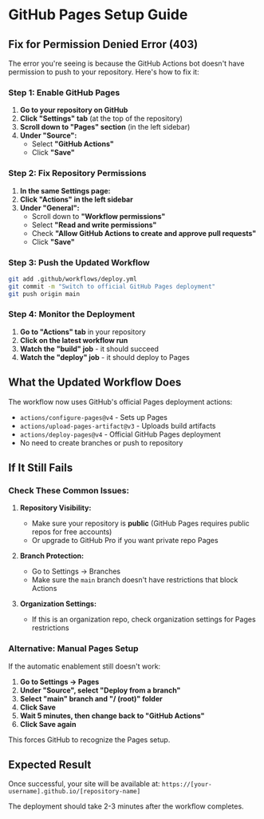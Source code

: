 # GitHub Pages Setup Guide

## Fix for Permission Denied Error (403)

The error you're seeing is because the GitHub Actions bot doesn't have permission to push to your repository. Here's how to fix it:

### Step 1: Enable GitHub Pages

1. **Go to your repository on GitHub**
2. **Click "Settings" tab** (at the top of the repository)
3. **Scroll down to "Pages" section** (in the left sidebar)
4. **Under "Source":**
   - Select **"GitHub Actions"**
   - Click **"Save"**

### Step 2: Fix Repository Permissions

1. **In the same Settings page:**
2. **Click "Actions" in the left sidebar**
3. **Under "General":**
   - Scroll down to **"Workflow permissions"**
   - Select **"Read and write permissions"**
   - Check **"Allow GitHub Actions to create and approve pull requests"**
   - Click **"Save"**

### Step 3: Push the Updated Workflow

```bash
git add .github/workflows/deploy.yml
git commit -m "Switch to official GitHub Pages deployment"
git push origin main
```

### Step 4: Monitor the Deployment

1. **Go to "Actions" tab** in your repository
2. **Click on the latest workflow run**
3. **Watch the "build" job** - it should succeed
4. **Watch the "deploy" job** - it should deploy to Pages

## What the Updated Workflow Does

The workflow now uses GitHub's official Pages deployment actions:
- `actions/configure-pages@v4` - Sets up Pages
- `actions/upload-pages-artifact@v3` - Uploads build artifacts
- `actions/deploy-pages@v4` - Official GitHub Pages deployment
- No need to create branches or push to repository

## If It Still Fails

### Check These Common Issues:

1. **Repository Visibility:**
   - Make sure your repository is **public** (GitHub Pages requires public repos for free accounts)
   - Or upgrade to GitHub Pro if you want private repo Pages

2. **Branch Protection:**
   - Go to Settings → Branches
   - Make sure the `main` branch doesn't have restrictions that block Actions

3. **Organization Settings:**
   - If this is an organization repo, check organization settings for Pages restrictions

### Alternative: Manual Pages Setup

If the automatic enablement still doesn't work:

1. **Go to Settings → Pages**
2. **Under "Source", select "Deploy from a branch"**
3. **Select "main" branch and "/ (root)" folder**
4. **Click Save**
5. **Wait 5 minutes, then change back to "GitHub Actions"**
6. **Click Save again**

This forces GitHub to recognize the Pages setup.

## Expected Result

Once successful, your site will be available at:
`https://[your-username].github.io/[repository-name]`

The deployment should take 2-3 minutes after the workflow completes.
